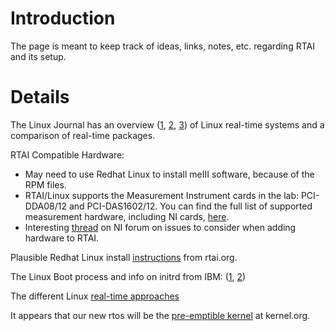# Introduction #

The page is meant to keep track of ideas, links, notes, etc. regarding RTAI and its setup.


# Details #
The Linux Journal has an overview ([1](http://www.linuxjournal.com/article/232), [2](http://www.linuxjournal.com/article/5742), [3](http://www.linuxjournal.com/article/5904)) of Linux real-time systems and a comparison of real-time packages.


RTAI Compatible Hardware:
  * May need to use Redhat Linux to install meIII software, because of the RPM files.
  * RTAI/Linux supports the Measurement Instrument cards in the lab: PCI-DDA08/12 and PCI-DAS1602/12.  You can find the full list of supported measurement hardware, including NI cards, [here](http://www.comedi.org/hardware.html).
  * Interesting [thread](http://forums.ni.com/ni/board/message?board.id=280&thread.id=967) on NI forum on issues to consider when adding hardware to RTAI.

Plausible Redhat Linux install [instructions](https://www.rtai.org/RTAILAB/RTAI-TARGET-HOWTO.txt) from rtai.org.

The Linux Boot process and info on initrd from IBM: ([1](http://www.ibm.com/developerworks/linux/library/l-linuxboot/), [2](http://www.ibm.com/developerworks/linux/library/l-initrd.html))

The different Linux [real-time approaches](http://www.ibm.com/developerworks/linux/library/l-real-time-linux/)

It appears that our new rtos will be the [pre-emptible kernel](http://rt.wiki.kernel.org/index.php/Main_Page) at kernel.org.
